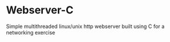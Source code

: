 Webserver-C
===========

Simple multithreaded linux/unix http webserver built using C for a networking exercise
